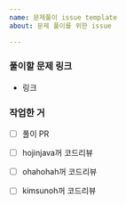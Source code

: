 ```yaml
---
name: 문제풀이 issue template
about: 문제 풀이를 위한 issue

---
```

### 풀이할 문제 링크
- 링크
### 작업한 거
- [ ] 풀이 PR
- [ ] hojinjava꺼 코드리뷰
- [ ] ohahohah꺼 코드리뷰
- [ ] kimsunoh꺼 코드리뷰


